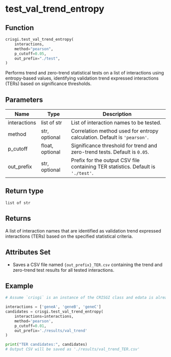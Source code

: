# test_val_trend_entropy

## Function

```python
crisgi.test_val_trend_entropy(
    interactions,
    method="pearson",
    p_cutoff=0.05,
    out_prefix="./test",
)
```

Performs trend and zero-trend statistical tests on a list of interactions using entropy-based values, identifying validation trend expressed interactions (TERs) based on significance thresholds.

## Parameters

| Name         | Type            | Description                                                                                  |
|--------------|-----------------|----------------------------------------------------------------------------------------------|
| interactions | list of str     | List of interaction names to be tested.                                                      |
| method       | str, optional   | Correlation method used for entropy calculation. Default is `'pearson'`.                     |
| p_cutoff     | float, optional | Significance threshold for trend and zero-trend tests. Default is `0.05`.                    |
| out_prefix   | str, optional   | Prefix for the output CSV file containing TER statistics. Default is `'./test'`.             |

## Return type

`list of str`

## Returns

A list of interaction names that are identified as validation trend expressed interactions (TERs) based on the specified statistical criteria.

## Attributes Set

- Saves a CSV file named `{out_prefix}_TER.csv` containing the trend and zero-trend test results for all tested interactions.

## Example

```python
# Assume `crisgi` is an instance of the CRISGI class and edata is already set up.

interactions = ['geneA', 'geneB', 'geneC']
candidates = crisgi.test_val_trend_entropy(
    interactions=interactions,
    method='pearson',
    p_cutoff=0.01,
    out_prefix='./results/val_trend'
)

print("TER candidates:", candidates)
# Output CSV will be saved as './results/val_trend_TER.csv'
```
